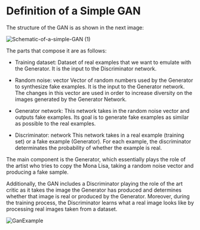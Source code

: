 # Definition of a Simple GAN

The structure of the GAN is as shown in the next image:

![Schematic-of-a-simple-GAN (1)](https://user-images.githubusercontent.com/60478676/170842165-0a1d46bc-d92c-4e93-afe0-499dc6213549.jpg)

The parts that compose it are as follows:

- Training dataset: Dataset of real examples that we want to emulate with the Generator. It is the input to the Discriminator network.

- Random noise: vector Vector of random numbers used by the Generator to synthesize fake examples. It is the input to the Generator network. The changes in this vector are used in order to increase diversity on the images generated by the Generator Network.

- Generator network: This network takes in the random noise vector and outputs fake examples. Its goal is to generate fake examples as similar as possible to the real examples.

- Discriminator: network This network takes in a real example (training set) or a fake example (Generator). For each example, the discriminator determinates the probability of whether the example is real.

The main component is the Generator, which essentially plays the role of the artist who tries to copy the Mona Lisa, taking a random noise vector and producing a fake sample.

Additionally, the GAN includes a Discriminator playing the role of the art critic as it takes the image the Generator has produced and determines whether that image is real or produced by the Generator. Moreover, during the training process, the Discriminator learns what a real image looks like by processing real images taken from a dataset.

![GanExample](https://user-images.githubusercontent.com/60478676/170842196-dd5f773e-478c-4f90-8655-a150cca98c0c.png)

